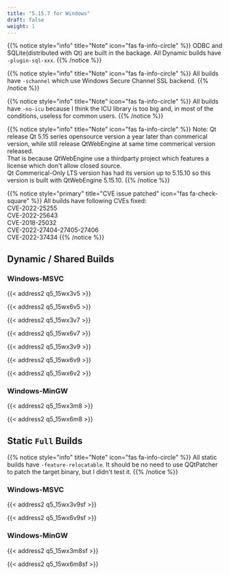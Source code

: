 ```yaml
---
title: "5.15.7 for Windows"
draft: false
weight: 1
---
```


{{% notice style="info" title="Note"  icon="fas fa-info-circle" %}}
ODBC and SQLite(distributed with Qt) are built in the backage. All Dynamic builds have `-plugin-sql-xxx`.
{{% /notice %}}

{{% notice style="info" title="Note"  icon="fas fa-info-circle" %}}
All builds have `-schannel` which use Windows Secure Channel SSL backend.
{{% /notice %}}

{{% notice style="info" title="Note"  icon="fas fa-info-circle" %}}
All builds have `-no-icu` because I think the ICU library is too big and, in most of the conditions, useless for common users.
{{% /notice %}}

{{% notice style="info" title="Note"  icon="fas fa-info-circle" %}}
Note: Qt release Qt 5.15 series opensource version a year later than commerical version, while still release QtWebEngine at same time commerical version released.  
That is because QtWebEngine use a thirdparty project which features a license which don't allow closed source.  
Qt Commerical-Only LTS version has had its version up to 5.15.10 so this version is built with QtWebEngine 5.15.10.
{{% /notice %}}

{{% notice style="primary" title="CVE issue patched" icon="fas fa-check-square" %}}
All builds have following CVEs fixed:  
CVE-2022-25255  
CVE-2022-25643  
CVE-2018-25032  
CVE-2022-27404-27405-27406  
CVE-2022-37434
{{% /notice %}}

## Dynamic / Shared Builds

### Windows-MSVC

{{< address2 q5_15wx3v5 >}}

{{< address2 q5_15wx6v5 >}}

{{< address2 q5_15wx3v7 >}}

{{< address2 q5_15wx6v7 >}}

{{< address2 q5_15wx3v9 >}}

{{< address2 q5_15wx6v9 >}}

{{< address2 q5_15wx6v2 >}}

### Windows-MinGW

{{< address2 q5_15wx3m8 >}}

{{< address2 q5_15wx6m8 >}}

## Static `Full` Builds

{{% notice style="info" title="Note"  icon="fas fa-info-circle" %}}
All static builds have `-feature-relocatable`. It should be no need to use QQtPatcher to patch the target binary, but I didn't test it.
{{% /notice %}}

### Windows-MSVC

{{< address2 q5_15wx3v9sf >}}

{{< address2 q5_15wx6v9sf >}}

### Windows-MinGW

{{< address2 q5_15wx3m8sf >}}

{{< address2 q5_15wx6m8sf >}}
